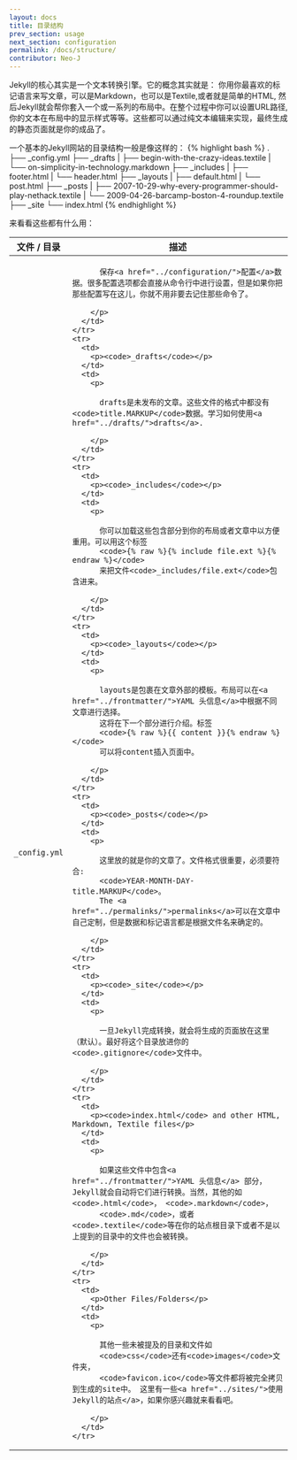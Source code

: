 ```yaml
---
layout: docs
title: 目录结构
prev_section: usage
next_section: configuration
permalink: /docs/structure/
contributor: Neo-J
---
```


Jekyll的核心其实是一个文本转换引擎。它的概念其实就是： 你用你最喜欢的标记语言来写文章，可以是Markdown，也可以是Textile,或者就是简单的HTML, 然后Jekyll就会帮你套入一个或一系列的布局中。在整个过程中你可以设置URL路径, 你的文本在布局中的显示样式等等。这些都可以通过纯文本编辑来实现，最终生成的静态页面就是你的成品了。

一个基本的Jekyll网站的目录结构一般是像这样的：
{% highlight bash %}
.
├── _config.yml
├── _drafts
|   ├── begin-with-the-crazy-ideas.textile
|   └── on-simplicity-in-technology.markdown
├── _includes
|   ├── footer.html
|   └── header.html
├── _layouts
|   ├── default.html
|   └── post.html
├── _posts
|   ├── 2007-10-29-why-every-programmer-should-play-nethack.textile
|   └── 2009-04-26-barcamp-boston-4-roundup.textile
├── _site
└── index.html
{% endhighlight %}

来看看这些都有什么用：

<div class="mobile-side-scroller">
<table>
  <thead>
    <tr>
      <th>文件 / 目录</th>
      <th>描述</th>
    </tr>
  </thead>
  <tbody>
    <tr>
      <td>
        <p><code>_config.yml</code></p>
      </td>
      <td>
        <p>

          保存<a href="../configuration/">配置</a>数据。很多配置选项都会直接从命令行中进行设置，但是如果你把那些配置写在这儿，你就不用非要去记住那些命令了。

        </p>
      </td>
    </tr>
    <tr>
      <td>
        <p><code>_drafts</code></p>
      </td>
      <td>
        <p>

          drafts是未发布的文章。这些文件的格式中都没有<code>title.MARKUP</code>数据。学习如何使用<a href="../drafts/">drafts</a>.

        </p>
      </td>
    </tr>
    <tr>
      <td>
        <p><code>_includes</code></p>
      </td>
      <td>
        <p>

          你可以加载这些包含部分到你的布局或者文章中以方便重用。可以用这个标签
          <code>{% raw %}{% include file.ext %}{% endraw %}</code>
          来把文件<code>_includes/file.ext</code>包含进来。

        </p>
      </td>
    </tr>
    <tr>
      <td>
        <p><code>_layouts</code></p>
      </td>
      <td>
        <p>

          layouts是包裹在文章外部的模板。布局可以在<a href="../frontmatter/">YAML 头信息</a>中根据不同文章进行选择。
          这将在下一个部分进行介绍。标签
          <code>{% raw %}{{ content }}{% endraw %}</code>
          可以将content插入页面中。

        </p>
      </td>
    </tr>
    <tr>
      <td>
        <p><code>_posts</code></p>
      </td>
      <td>
        <p>

          这里放的就是你的文章了。文件格式很重要，必须要符合:
          <code>YEAR-MONTH-DAY-title.MARKUP</code>。
          The <a href="../permalinks/">permalinks</a>可以在文章中自己定制，但是数据和标记语言都是根据文件名来确定的。

        </p>
      </td>
    </tr>
    <tr>
      <td>
        <p><code>_site</code></p>
      </td>
      <td>
        <p>

          一旦Jekyll完成转换，就会将生成的页面放在这里（默认）。最好将这个目录放进你的<code>.gitignore</code>文件中。

        </p>
      </td>
    </tr>
    <tr>
      <td>
        <p><code>index.html</code> and other HTML, Markdown, Textile files</p>
      </td>
      <td>
        <p>

          如果这些文件中包含<a href="../frontmatter/">YAML 头信息</a> 部分， Jekyll就会自动将它们进行转换。当然，其他的如<code>.html</code>， <code>.markdown</code>，
          <code>.md</code>，或者<code>.textile</code>等在你的站点根目录下或者不是以上提到的目录中的文件也会被转换。

        </p>
      </td>
    </tr>
    <tr>
      <td>
        <p>Other Files/Folders</p>
      </td>
      <td>
        <p>

          其他一些未被提及的目录和文件如
          <code>css</code>还有<code>images</code>文件夹，
          <code>favicon.ico</code>等文件都将被完全拷贝到生成的site中。 这里有一些<a href="../sites/">使用Jekyll的站点</a>，如果你感兴趣就来看看吧。

        </p>
      </td>
    </tr>
  </tbody>
</table>
</div>
